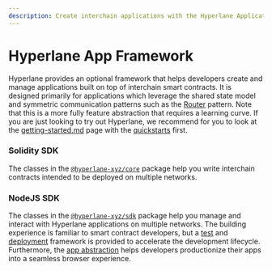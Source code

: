 ```yaml
---
description: Create interchain applications with the Hyperlane Application SDK
---
```


# Hyperlane App Framework

Hyperlane provides an optional framework that helps developers create and manage applications built on top of interchain smart contracts. It is designed primarily for applications which leverage the shared state model and symmetric communication patterns such as the [Router](writing-contracts/router.md) pattern. Note that this is a more fully feature abstraction that requires a learning curve. If you are just looking to try out Hyperlane, we recommend for you to look at the [getting-started.md](../../introduction/getting-started.md "mention") page with the [quickstarts](../../build-with-hyperlane/quickstarts/ "mention") first.

### Solidity SDK

The classes in the [`@hyperlane-xyz/core`](https://www.npmjs.com/package/@hyperlane-xyz/core) package help you write interchain contracts intended to be deployed on multiple networks.

### NodeJS SDK

The classes in the [`@hyperlane-xyz/sdk`](https://www.npmjs.com/package/@hyperlane-xyz/sdk) package help you manage and interact with Hyperlane applications on multiple networks. The building experience is familiar to smart contract developers, but a [test](nodejs-sdk/testing-contracts.md) and [deployment](nodejs-sdk/deploying-contracts.md) framework is provided to accelerate the development lifecycle. Furthermore, the [app abstraction](nodejs-sdk/contract-interaction.md) helps developers productionize their apps into a seamless browser experience.
